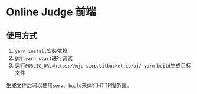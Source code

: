 # Online Judge 前端

## 使用方式

1. `yarn install`安装依赖
2. 运行`yarn start`进行调试
3. 运行`PUBLIC_URL=https://nju-sicp.bitbucket.io/oj/ yarn build`生成目标文件

生成文件后可以使用`serve build`来运行HTTP服务器。
